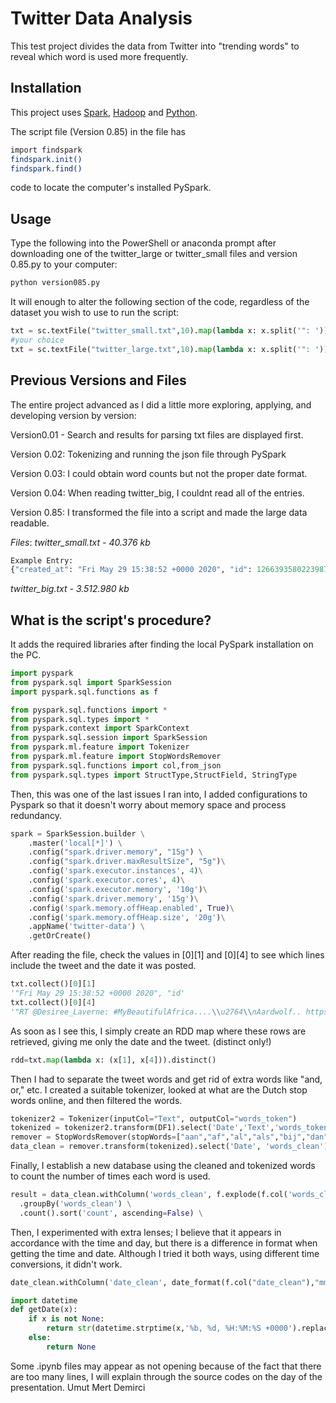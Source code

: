 # Twitter Data Analysis

This test project divides the data from Twitter into "trending words" to reveal which word is used more frequently.

## Installation

This project uses [Spark](https://spark.apache.org/downloads.html), [Hadoop](https://hadoop.apache.org/releases.html) and [Python](https://www.python.org/downloads/). 

The script file (Version 0.85) in the file has 

```bash
import findspark
findspark.init()
findspark.find()
```
code to locate the computer's installed PySpark.


## Usage
Type the following into the PowerShell or anaconda prompt after downloading one of the twitter_large or twitter_small files and version 0.85.py to your computer:
```python
python version085.py
```
It will enough to alter the following section of the code, regardless of the dataset you wish to use to run the script:
```python
txt = sc.textFile("twitter_small.txt",10).map(lambda x: x.split('": '))
#your choice
txt = sc.textFile("twitter_large.txt",10).map(lambda x: x.split('": '))
```

## Previous Versions and Files
The entire project advanced as I did a little more exploring, applying, and developing version by version:

Version0.01 - Search and results for parsing txt files are displayed first.

Version 0.02: Tokenizing and running the json file through PySpark

Version 0.03: I could obtain word counts but not the proper date format.

Version 0.04: When reading twitter_big, I couldnt read all of the entries.

Version 0.85: I transformed the file into a script and made the large data readable.

*Files*: *twitter_small.txt - 40.376 kb* 
```python
Example Entry:
{"created_at": "Fri May 29 15:38:52 +0000 2020", "id": 1266393580223987713, "id_str": "1266393580223987713", "full_text": "RT @Desiree_Laverne: #MyBeautifulAfrica....\u2764\nAardwolf.. https://t.co/9C7MjkQaIp", "truncated": false, "display_text_range": [0, 79], "entities": {"hashtags": [{"text": "MyBeautifulAfrica", "indices": [21, 39]}], "symbols": [], "user_mentions": [{"screen_name": "Desiree_Laverne", "name": "Desiree_Laverne", "id": 2314937901, "id_str": "2314937901", "indices": [3, 19]}], "urls": [], "media": [{"id": 1266286817315176450, "id_str": "1266286817315176450", "indices": [56, 79], "media_url": "http://pbs.twimg.com/media/EZLBJrnUwAI9IbT.jpg", "media_url_https": "https://pbs.twimg.com/media/EZLBJrnUwAI9IbT.jpg", "url": "https://t.co/9C7MjkQaIp", "display_url": "pic.twitter.com/9C7MjkQaIp", "expanded_url": "https://twitter.com/Desiree_Laverne/status/1266286830116200448/photo/1", "type": "photo", "sizes": {"thumb": {"w": 150, "h": 150, "resize": "crop"}, "large": {"w": 564, "h": 435, "resize": "fit"}, "small": {"w": 564, "h": 435, "resize": "fit"}, "medium": {"w": 564, "h": 435, "resize": "fit"}}, "source_status_id": 1266286830116200448, "source_status_id_str": "1266286830116200448", "source_user_id": 2314937901, "source_user_id_str": "2314937901"}]}, "extended_entities": {"media": [{"id": 1266286817315176450, "id_str": "1266286817315176450", "indices": [56, 79], "media_url": "http://pbs.twimg.com/media/EZLBJrnUwAI9IbT.jpg", "media_url_https": "https://pbs.twimg.com/media/EZLBJrnUwAI9IbT.jpg", "url": "https://t.co/9C7MjkQaIp", "display_url": "pic.twitter.com/9C7MjkQaIp", "expanded_url": "https://twitter.com/Desiree_Laverne/status/1266286830116200448/photo/1", "type": "photo", "sizes": {"thumb": {"w": 150, "h": 150, "resize": "crop"}, "large": {"w": 564, "h": 435, "resize": "fit"}, "small": {"w": 564, "h": 435, "resize": "fit"}, "medium": {"w": 564, "h": 435, "resize": "fit"}}, "source_status_id": 1266286830116200448, "source_status_id_str": "1266286830116200448", "source_user_id": 2314937901, "source_user_id_str": "2314937901"}]}, "metadata": {"iso_language_code": "nl", "result_type": "recent"}, "source": "<a href=\"http://twitter.com/download/android\" rel=\"nofollow\">Twitter for Android</a>", "in_reply_to_status_id": null, "in_reply_to_status_id_str": null, "in_reply_to_user_id": null, "in_reply_to_user_id_str": null, "in_reply_to_screen_name": null, "user": {"id": 294630844, "id_str": "294630844", "name": "BR&ON", "screen_name": "broux73", "location": "Northern Drakensberg \ud83c\uddff\ud83c\udde6\ud83c\udfde\ud83c\udfd5\ufe0f", "description": "Don't just stand there, follow me                                                            |\n\ud83c\udfd4\ufe0f\ud83c\udfd5\ufe0f\u26fa\ud83c\udf04\ud83c\udfde\ufe0f\ud83c\udf3f\ud83c\udfd4\u26f0", "url": null, "entities": {"description": {"urls": []}}, "protected": false, "followers_count": 311, "friends_count": 524, "listed_count": 3, "created_at": "Sat May 07 13:57:02 +0000 2011", "favourites_count": 26933, "utc_offset": null, "time_zone": null, "geo_enabled": true, "verified": false, "statuses_count": 8630, "lang": null, "contributors_enabled": false, "is_translator": false, "is_translation_enabled": false, "profile_background_color": "709397", "profile_background_image_url": "http://abs.twimg.com/images/themes/theme6/bg.gif", "profile_background_image_url_https": "https://abs.twimg.com/images/themes/theme6/bg.gif", "profile_background_tile": false, "profile_image_url": "http://pbs.twimg.com/profile_images/1248400674175324160/7ur1k_lb_normal.jpg", "profile_image_url_https": "https://pbs.twimg.com/profile_images/1248400674175324160/7ur1k_lb_normal.jpg", "profile_banner_url": "https://pbs.twimg.com/profile_banners/294630844/1586701202", "profile_link_color": "00FF00", "profile_sidebar_border_color": "86A4A6", "profile_sidebar_fill_color": "A0C5C7", "profile_text_color": "333333", "profile_use_background_image": true, "has_extended_profile": true, "default_profile": false, "default_profile_image": false, "following": false, "follow_request_sent": false, "notifications": false, "translator_type": "none"}, "geo": null, "coordinates": null, "place": null, "contributors": null, "retweeted_status": {"created_at": "Fri May 29 08:34:41 +0000 2020", "id": 1266286830116200448, "id_str": "1266286830116200448", "full_text": "#MyBeautifulAfrica....\u2764\nAardwolf.. https://t.co/9C7MjkQaIp", "truncated": false, "display_text_range": [0, 34], "entities": {"hashtags": [{"text": "MyBeautifulAfrica", "indices": [0, 18]}], "symbols": [], "user_mentions": [], "urls": [], "media": [{"id": 1266286817315176450, "id_str": "1266286817315176450", "indices": [35, 58], "media_url": "http://pbs.twimg.com/media/EZLBJrnUwAI9IbT.jpg", "media_url_https": "https://pbs.twimg.com/media/EZLBJrnUwAI9IbT.jpg", "url": "https://t.co/9C7MjkQaIp", "display_url": "pic.twitter.com/9C7MjkQaIp", "expanded_url": "https://twitter.com/Desiree_Laverne/status/1266286830116200448/photo/1", "type": "photo", "sizes": {"thumb": {"w": 150, "h": 150, "resize": "crop"}, "large": {"w": 564, "h": 435, "resize": "fit"}, "small": {"w": 564, "h": 435, "resize": "fit"}, "medium": {"w": 564, "h": 435, "resize": "fit"}}}]}, "extended_entities": {"media": [{"id": 1266286817315176450, "id_str": "1266286817315176450", "indices": [35, 58], "media_url": "http://pbs.twimg.com/media/EZLBJrnUwAI9IbT.jpg", "media_url_https": "https://pbs.twimg.com/media/EZLBJrnUwAI9IbT.jpg", "url": "https://t.co/9C7MjkQaIp", "display_url": "pic.twitter.com/9C7MjkQaIp", "expanded_url": "https://twitter.com/Desiree_Laverne/status/1266286830116200448/photo/1", "type": "photo", "sizes": {"thumb": {"w": 150, "h": 150, "resize": "crop"}, "large": {"w": 564, "h": 435, "resize": "fit"}, "small": {"w": 564, "h": 435, "resize": "fit"}, "medium": {"w": 564, "h": 435, "resize": "fit"}}}]}, "metadata": {"iso_language_code": "nl", "result_type": "recent"}, "source": "<a href=\"http://twitter.com/download/android\" rel=\"nofollow\">Twitter for Android</a>", "in_reply_to_status_id": null, "in_reply_to_status_id_str": null, "in_reply_to_user_id": null, "in_reply_to_user_id_str": null, "in_reply_to_screen_name": null, "user": {"id": 2314937901, "id_str": "2314937901", "name": "Desiree_Laverne", "screen_name": "Desiree_Laverne", "location": "\u2764\ud83e\udd8f\ud83c\udf3f", "description": "\u26d4No Dms\u26d4 \n\n\n#Rangers\u2764 \n\n\nACTIVIST \ud83d\udc9a\u270c\n#Resist\n\n#_1_Bullet_1_Poacher. #BanIvoryTrade. \n#BanRhinoHornTrade. #BanCannedHunting.. \n#GMFER", "url": null, "entities": {"description": {"urls": []}}, "protected": false, "followers_count": 7049, "friends_count": 4921, "listed_count": 175, "created_at": "Thu Jan 30 20:56:59 +0000 2014", "favourites_count": 159144, "utc_offset": null, "time_zone": null, "geo_enabled": true, "verified": false, "statuses_count": 163896, "lang": null, "contributors_enabled": false, "is_translator": false, "is_translation_enabled": false, "profile_background_color": "C0DEED", "profile_background_image_url": "http://abs.twimg.com/images/themes/theme1/bg.png", "profile_background_image_url_https": "https://abs.twimg.com/images/themes/theme1/bg.png", "profile_background_tile": false, "profile_image_url": "http://pbs.twimg.com/profile_images/1264906862484492288/iVGLP1O-_normal.jpg", "profile_image_url_https": "https://pbs.twimg.com/profile_images/1264906862484492288/iVGLP1O-_normal.jpg", "profile_banner_url": "https://pbs.twimg.com/profile_banners/2314937901/1585836860", "profile_link_color": "1DA1F2", "profile_sidebar_border_color": "C0DEED", "profile_sidebar_fill_color": "DDEEF6", "profile_text_color": "333333", "profile_use_background_image": true, "has_extended_profile": false, "default_profile": true, "default_profile_image": false, "following": false, "follow_request_sent": false, "notifications": false, "translator_type": "none"}, "geo": null, "coordinates": null, "place": null, "contributors": null, "is_quote_status": false, "retweet_count": 4, "favorite_count": 37, "favorited": false, "retweeted": false, "possibly_sensitive": false, "lang": "nl"}, "is_quote_status": false, "retweet_count": 4, "favorite_count": 0, "favorited": false, "retweeted": false, "possibly_sensitive": false, "lang": "nl"}
 ```
*twitter_big.txt - 3.512.980 kb* 


## What is the script's procedure?
It adds the required libraries after finding the local PySpark installation on the PC.
```python
import pyspark
from pyspark.sql import SparkSession
import pyspark.sql.functions as f

from pyspark.sql.functions import *
from pyspark.sql.types import *
from pyspark.context import SparkContext
from pyspark.sql.session import SparkSession
from pyspark.ml.feature import Tokenizer
from pyspark.ml.feature import StopWordsRemover
from pyspark.sql.functions import col,from_json
from pyspark.sql.types import StructType,StructField, StringType
```

Then, this was one of the last issues I ran into, I added configurations to Pyspark so that it doesn't worry about memory space and process redundancy.

```python
spark = SparkSession.builder \
    .master('local[*]') \
    .config("spark.driver.memory", "15g") \
    .config("spark.driver.maxResultSize", "5g")\
    .config('spark.executor.instances', 4)\
    .config('spark.executor.cores', 4)\
    .config('spark.executor.memory', '10g')\
    .config('spark.driver.memory', '15g')\
    .config('spark.memory.offHeap.enabled', True)\
    .config('spark.memory.offHeap.size', '20g')\
    .appName('twitter-data') \
    .getOrCreate()
```
After reading the file, check the values in [0][1] and [0][4] to see which lines include the tweet and the date it was posted.
```python
txt.collect()[0][1]
'"Fri May 29 15:38:52 +0000 2020", "id'
txt.collect()[0][4]
'"RT @Desiree_Laverne: #MyBeautifulAfrica....\\u2764\\nAardwolf.. https://t.co/9C7MjkQaIp", "truncated'
```
As soon as I see this, I simply create an RDD map where these rows are retrieved, giving me only the date and the tweet. (distinct only!)

```python
rdd=txt.map(lambda x: (x[1], x[4])).distinct()
```
Then I had to separate the tweet words and get rid of extra words like "and, or," etc. I created a suitable tokenizer, looked at what are the Dutch stop words online, and then filtered the words.
```python
tokenizer2 = Tokenizer(inputCol="Text", outputCol="words_token")
tokenized = tokenizer2.transform(DF1).select('Date','Text','words_token')
remover = StopWordsRemover(stopWords=["aan","af","al","als","bij","dan","dat","die","dit","een","en","er","had","heb","hem","het","hij","hoe","hun","ik","in","is","je","kan","me","men","met","mij","nog","nu","of","ons","ook","te","tot","uit","van","was","wat","we","wel","wij","zal","ze","zei","zij","zo","zou","aangaande","aangezien","achter","achterna","afgelopen","aldaar","aldus","alhoewel","alias","alle","allebei","alleen","alsnog","altijd","altoos","ander","andere","anders","anderszins","behalve","behoudens","beide","beiden","ben","beneden","bent","bepaald","betreffende","binnen","binnenin","boven","bovenal","bovendien","bovengenoemd","bovenstaand","bovenvermeld","buiten","daar","daarheen","daarin","daarna","daarnet","daarom","daarop","daarvanlangs","de","dikwijls","door","doorgaand","dus","echter","eer","eerdat","eerder","eerlang","eerst","elk","elke","enig","enigszins","enkel","erdoor","even","eveneens","evenwel","gauw","gedurende","geen","gehad","gekund","geleden","gelijk","gemoeten","gemogen","geweest","gewoon","gewoonweg","haar","hadden","hare","hebben","hebt","heeft","hen","hierbeneden","hierboven","hoewel","hunne","ikzelf","inmiddels","inzake","jezelf","jij","jijzelf","jou","jouw","jouwe","juist","jullie","klaar","kon","konden","krachtens","kunnen","kunt","later","liever","maar","mag","meer","mezelf","mijn","mijnent","mijner","mijzelf","misschien","mocht","mochten","moest","moesten","moet","moeten","mogen","na","naar","nadat","net","niet","noch","nogal","ofschoon","om","omdat","omhoog","omlaag","omstreeks","omtrent","omver","onder","ondertussen","ongeveer","onszelf","onze","op","opnieuw","opzij","over","overeind","overigens","pas","precies","reeds","rond","rondom","sedert","sinds","sindsdien","slechts","sommige","spoedig","steeds","tamelijk","tenzij","terwijl","thans","tijdens","toch","toen","toenmaals","toenmalig","totdat","tussen","uitgezonderd","vaakwat","vandaan","vanuit","vanwege","veeleer","verder","vervolgens","vol","volgens","voor","vooraf","vooral","vooralsnog","voorbij","voordat","voordezen","voordien","voorheen","voorop","vooruit","vrij","vroeg","waar","waarom","wanneer","want","waren","weer","weg","wegens","weldra","welk","welke","wie","wiens","wier","wijzelf","zelfs","zichzelf","zijn","zijne","zodra","zonder","zouden","zowat","zulke","zullen","zult","rt","ık","deze","u","via","-",",",'"[full_text": ','"truncated', '"rt',' '], inputCol='words_token', outputCol='words_clean')
data_clean = remover.transform(tokenized).select('Date', 'words_clean')
```

Finally, I establish a new database using the cleaned and tokenized words to count the number of times each word is used.

```python
result = data_clean.withColumn('words_clean', f.explode(f.col('words_clean'))) \
  .groupBy('words_clean') \
  .count().sort('count', ascending=False) \
```

Then, I experimented with extra lenses; I believe that it appears in accordance with the time and day, but there is a difference in format when getting the time and date. Although I tried it both ways, using different time conversions, it didn't work.
```python
date_clean.withColumn('date_clean', date_format(f.col("date_clean"),"mm, dd, dd").alias("yyyy MM dd"))

import datetime
def getDate(x):
    if x is not None:
        return str(datetime.strptime(x,'%b, %d, %H:%M:%S +0000').replace(tzinfo=pytz.UTC).strftime("%m-%d %H:%M:%S"))
    else:
        return None
```
Some .ipynb files may appear as not opening because of the fact that there are too many lines, I will explain through the source codes on the day of the presentation.
Umut Mert Demirci
